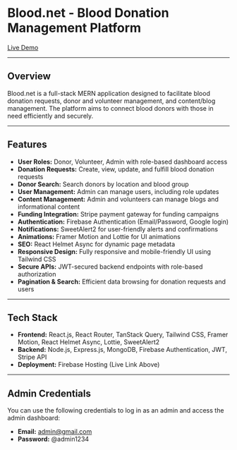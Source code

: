 # Blood.net - Blood Donation Management Platform

[Live Demo](https://blood-net-12.web.app/)

---

## Overview

Blood.net is a full-stack MERN application designed to facilitate blood donation requests, donor and volunteer management, and content/blog management. The platform aims to connect blood donors with those in need efficiently and securely.

---

## Features

- **User Roles:** Donor, Volunteer, Admin with role-based dashboard access
- **Donation Requests:** Create, view, update, and fulfill blood donation requests
- **Donor Search:** Search donors by location and blood group
- **User Management:** Admin can manage users, including role updates
- **Content Management:** Admin and volunteers can manage blogs and informational content
- **Funding Integration:** Stripe payment gateway for funding campaigns
- **Authentication:** Firebase Authentication (Email/Password, Google login)
- **Notifications:** SweetAlert2 for user-friendly alerts and confirmations
- **Animations:** Framer Motion and Lottie for UI animations
- **SEO:** React Helmet Async for dynamic page metadata
- **Responsive Design:** Fully responsive and mobile-friendly UI using Tailwind CSS
- **Secure APIs:** JWT-secured backend endpoints with role-based authorization
- **Pagination & Search:** Efficient data browsing for donation requests and users

---

## Tech Stack

- **Frontend:** React.js, React Router, TanStack Query, Tailwind CSS, Framer Motion, React Helmet Async, Lottie, SweetAlert2
- **Backend:** Node.js, Express.js, MongoDB, Firebase Authentication, JWT, Stripe API
- **Deployment:** Firebase Hosting (Live Link Above)

---

## Admin Credentials

You can use the following credentials to log in as an admin and access the admin dashboard:

- **Email:** admin@gmail.com  
- **Password:** @admin1234


